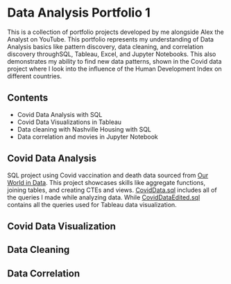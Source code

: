# Data Analysis Portfolio 1
This is a collection of portfolio projects developed by me alongside Alex the Analyst on YouTube. This portfolio represents my understanding of Data Analysis basics like pattern discovery, data cleaning, and correlation discovery throughSQL, Tableau, Excel, and Jupyter Notebooks. This also demonstrates my ability to find new data patterns, shown in the Covid data project 
where I look into the influence of the Human Development Index on different countries.

## Contents
- Covid Data Analysis with SQL
- Covid Data Visualizations in Tableau
- Data cleaning with Nashville Housing with SQL
- Data correlation and movies in Jupyter Notebook

 ## Covid Data Analysis
SQL project using Covid vaccination and death data sourced from [Our World in Data](https://ourworldindata.org/covid-deaths). This project showcases skills like aggregate functions, joining tables, and creating CTEs and views. [CovidData.sql](Data-Analysis-Projects/CovidData.sql) includes all of the queries I made while analyzing data. While [CovidDataEdited.sql](Data-Analysis-Projects/CovidDataEdited.sql) contains all the queries used for Tableau data visualization.

 ## Covid Data Visualization

 ## Data Cleaning

 ## Data Correlation
